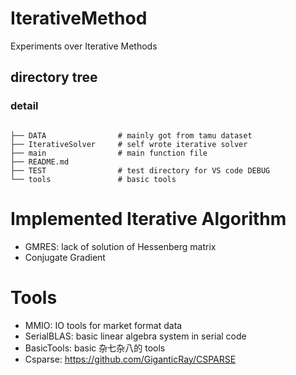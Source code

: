 # IterativeMethod
Experiments over Iterative Methods

## directory tree

### detail
```

├── DATA                # mainly got from tamu dataset
├── IterativeSolver     # self wrote iterative solver
├── main                # main function file
├── README.md
├── TEST                # test directory for VS code DEBUG
└── tools               # basic tools

```

# Implemented Iterative Algorithm
* GMRES: lack of solution of Hessenberg matrix
* Conjugate Gradient

# Tools
* MMIO: IO tools for market format data
* SerialBLAS:   basic linear algebra system in serial code
* BasicTools:   basic 杂七杂八的 tools
* Csparse:      https://github.com/GiganticRay/CSPARSE

